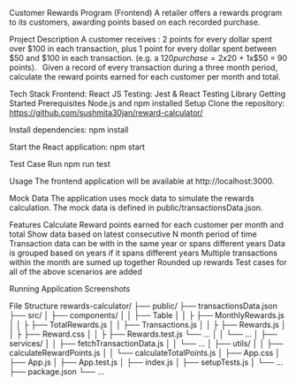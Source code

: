 Customer Rewards Program (Frontend)
A retailer offers a rewards program to its customers, awarding points based on each recorded purchase.

Project Description
A customer receives : 2 points for every dollar spent over $100 in each transaction, plus 1 point for every dollar spent between $50 and $100 in each transaction. (e.g. a $120 purchase = 2x$20 + 1x$50 = 90 points).   Given a record of every transaction during a three month period, calculate the reward points earned for each customer per month and total.

Tech Stack
Frontend: React JS
Testing: Jest & React Testing Library
Getting Started
Prerequisites
Node.js and npm installed
Setup
Clone the repository:
https://github.com/sushmita30jan/reward-calculator/

Install dependencies: npm install

Start the React application: npm start

Test Case Run npm run test

Usage
The frontend application will be available at http://localhost:3000.

Mock Data
The application uses mock data to simulate the rewards calculation. The mock data is defined in public/transactionsData.json.

Features
Calculate Reward points earned for each customer per month and total
Show data based on latest consecutive N month period of time
Transaction data can be with in the same year or spans different years
Data is grouped based on years if it spans different years
Multiple transactions within the month are sumed up together
Rounded up rewards
Test cases for all of the above scenarios are added


Running Appilcation Screenshots

File Structure
rewards-calculator/ ├── public/ ├── transactionsData.json ├── src/  │ ├── components/ │ │ ├── Table │ │ ├ ├── MonthlyRewards.js │ │ ├ ├── TotalRewards.js │ │ ├── Transactions.js │ │ ├ ├── Rewards.js │ │ ├ ├── Reward.css │ │  ├ ├── Rewards.test.js └── ... │ │ └── ... │ ├── services/ │ │ ├── fetchTransactionData.js │ │ └── ... │ ├── utils/ │ │ ├── calculateRewardPoints.js │ │ └── calculateTotalPoints.js  │ ├── App.css │ ├── App.js │ ├── App.test.js │ ├── index.js │ ├── setupTests.js │ └── ... ├── package.json └── ...
